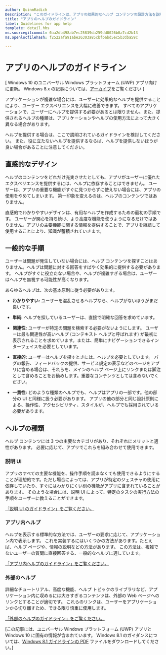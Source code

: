 ```yaml
---
author: QuinnRadich
Description: "このガイドラインは、アプリの効果的なヘルプ コンテンツの設計方法を説明しています。"
title: "アプリのヘルプのガイドライン"
label: Guidelines for app help
template: detail.hbs
ms.sourcegitcommit: 0aa2db498ab7ec25839da259dd0026b0a7cd2b13
ms.openlocfilehash: f2522afa91abe26303a85cbfbabd5ec5b3dba59c

---
```


# アプリのヘルプのガイドライン

\[ Windows 10 のユニバーサル Windows プラットフォーム (UWP) アプリ向けに更新。 Windows 8.x の記事については、[アーカイブ](http://go.microsoft.com/fwlink/p/?linkid=619132)をご覧ください \]

アプリケーションが複雑な場合には、ユーザーに効果的なヘルプを提供することにより、ユーザー エクスペリエンスを大幅に改善できます。 すべてのアプリケーションで、ユーザーにヘルプを提供する必要があるとは限りません。また、提供されるヘルプの種類は、アプリケーションやヘルプの使用方法によって大きく異なる場合があります。

ヘルプを提供する場合は、ここで説明されているガイドラインを検討してください。 また、役に立たないヘルプを提供するならば、ヘルプを提供しないほうが良い場合があることに注意してください。

## <span id="intuitive_design"></span><span id="INTUITIVE_DESIGN"></span>直感的なデザイン

ヘルプのコンテンツをどれだけ充実させたとしても、アプリがユーザーに優れたエクスペリエンスを提供するには、ヘルプに依存することはできません。 ユーザーは、アプリの重要な機能がすぐに見つからずに使えない場合には、アプリの使用をやめてしまいます。 第一印象を変えるのは、ヘルプのコンテンツではありません。

直感的でわかりやすいデザインは、有用なヘルプを作成するための最初の手順です。 ユーザーが関心を持ち続け、より高度な機能を使うようになるだけではありません。アプリの主要機能に関する情報を提供することで、アプリを継続して使用することにより、知識が蓄積されていきます。

## <span id="general_instructions"></span><span id="GENERAL_INSTRUCTIONS"></span>一般的な手順

ユーザーは問題が発生していない場合には、ヘルプ コンテンツを探すことはありません。ヘルプは問題に対する回答をすばやく効果的に提供する必要があります。 ヘルプがすぐに役立たない場合や、ヘルプが複雑すぎる場合は、ユーザーはヘルプを無視する可能性が高くなります。

あらゆるヘルプは、次の基本原則に従う必要があります。

-   **わかりやすい:** ユーザーを混乱させるヘルプなら、ヘルプがないほうがまだ良いです。

-   **単純:** ヘルプを探しているユーザーは、直接で明確な回答を求めています。

-   **関連性:** ユーザーが特定の問題を検索する必要がないようにします。 ユーザーは最も関連性が高いヘルプ (コンテキスト ヘルプと呼ばれます) が最初に表示されることを求めています。または、簡単にナビゲーションできるインターフェイスを必要としています。

-   **直接的:** ユーザーはヘルプを探すときには、ヘルプを必要としています。 バグの報告、フィードバックの提供、サービス規定の表示などのページをアプリに含める場合は、それらを、メインのヘルプ ページ上にリンクまたは脚注として含めることをお勧めします。重要なコンテンツとしては含めないでください。

-   **一貫性:** どのような種類のヘルプでも、ヘルプはアプリの一部です。他の部分の UI と同様に扱う必要があります。 アプリの他の部分と同じ設計原則による、操作性、アクセシビリティ、スタイルが、ヘルプでも採用されている必要があります。

## <span id="types_of_help"></span><span id="TYPES_OF_HELP"></span>ヘルプの種類

ヘルプ コンテンツには 3 つの主要なカテゴリがあり、それぞれにメリットと適性があります。 必要に応じて、アプリでこれらを組み合わせて使用できます。

### <span id="instructional_ui"></span><span id="INSTRUCTIONAL_UI"></span>説明 UI

アプリのすべての主要な機能を、操作手順を読まなくても使用できるようにすることが理想的です。ただし場合によっては、アプリが特定のジェスチャの使用に依存していたり、すぐにはわかりにくい別の機能がアプリに含まれていることがあります。 そのような場合には、説明 UI によって、特定のタスクの実行方法の手順をユーザーに教えることができます。

[「説明 UI のガイドライン」をご覧ください。](instructional-ui.md)

### <span id="in_app_help"></span><span id="IN_APP_HELP"></span>アプリ内ヘルプ

ヘルプを表示する標準的な方法では、ユーザーの要求に応じて、アプリケーション内で表示します。 これを実装するにはいくつかの方法があります。たとえば、ヘルプ ページや、情報の説明などの方法があります。 この方法は、複雑でないユーザーの質問に直接回答する、一般的なヘルプに適しています。

[「アプリ内ヘルプのガイドライン」をご覧ください。](in-app-help.md)

### <span id="external_help"></span><span id="EXTERNAL_HELP"></span>外部のヘルプ

詳細なチュートリアル、高度な機能、ヘルプ トピックのライブラリなど、アプリケーション内に収めるには大きすぎるコンテンツは、外部の Web ページへのリンクとすることが適切です。 これらのリンクは、ユーザーをアプリケーションから切り離すため、できる限り慎重に使用します。

[「外部のヘルプのガイドライン」をご覧ください。](external-help.md)

\[この記事には、ユニバーサル Windows プラットフォーム (UWP) アプリと Windows 10 に固有の情報が含まれています。 Windows 8.1 のガイダンスについては、[Windows 8.1 ガイドラインの PDF](https://go.microsoft.com/fwlink/p/?linkid=258743) ファイルをダウンロードしてください。\]



<!--HONumber=Jun16_HO5-->


